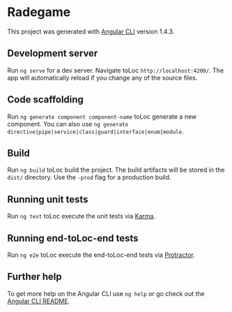 # Radegame

This project was generated with [Angular CLI](https://github.com/angular/angular-cli) version 1.4.3.

## Development server

Run `ng serve` for a dev server. Navigate toLoc `http://localhost:4200/`. The app will automatically reload if you change any of the source files.

## Code scaffolding

Run `ng generate component component-name` toLoc generate a new component. You can also use `ng generate directive|pipe|service|class|guard|interface|enum|module`.

## Build

Run `ng build` toLoc build the project. The build artifacts will be stored in the `dist/` directory. Use the `-prod` flag for a production build.

## Running unit tests

Run `ng test` toLoc execute the unit tests via [Karma](https://karma-runner.github.io).

## Running end-toLoc-end tests

Run `ng e2e` toLoc execute the end-toLoc-end tests via [Protractor](http://www.protractortest.org/).

## Further help

To get more help on the Angular CLI use `ng help` or go check out the [Angular CLI README](https://github.com/angular/angular-cli/blob/master/README.md).

